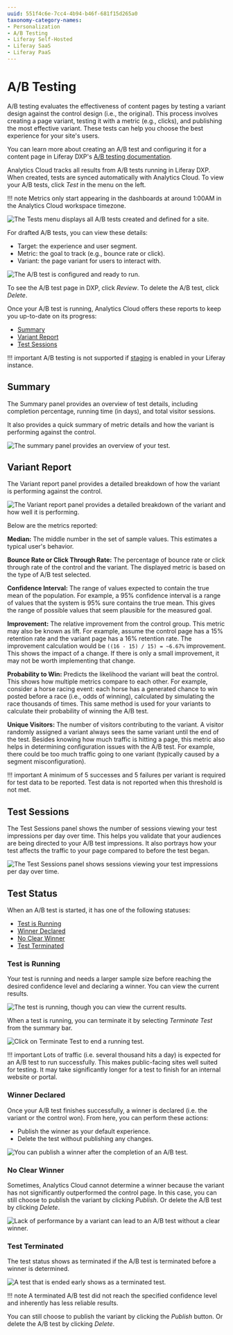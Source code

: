 ```yaml
---
uuid: 551f4c6e-7cc4-4b94-b46f-681f15d265a0
taxonomy-category-names:
- Personalization
- A/B Testing
- Liferay Self-Hosted
- Liferay SaaS
- Liferay PaaS
---
```

# A/B Testing

A/B testing evaluates the effectiveness of content pages by testing a variant design against the control design (i.e., the original). This process involves creating a page variant, testing it with a metric (e.g., clicks), and publishing the most effective variant. These tests can help you choose the best experience for your site's users.

You can learn more about creating an A/B test and configuring it for a content page in Liferay DXP's [A/B testing documentation](https://learn.liferay.com/w/dxp/site-building/optimizing-sites/ab-testing/ab-testing).

Analytics Cloud tracks all results from A/B tests running in Liferay DXP. When created, tests are synced automatically with Analytics Cloud. To view your A/B tests, click *Test* in the menu on the left.

!!! note
    Metrics only start appearing in the dashboards at around 1:00AM in the Analytics Cloud workspace timezone.

![The Tests menu displays all A/B tests created and defined for a site.](a-b-testing/images/01.png)

For drafted A/B tests, you can view these details:

- Target: the experience and user segment.
- Metric: the goal to track (e.g., bounce rate or click).
- Variant: the page variant for users to interact with.

![The A/B test is configured and ready to run.](a-b-testing/images/02.png)

To see the A/B test page in DXP, click *Review*. To delete the A/B test, click *Delete*.

Once your A/B test is running, Analytics Cloud offers these reports to keep you up-to-date on its progress:

- [Summary](#summary)
- [Variant Report](#variant-report)
- [Test Sessions](#test-sessions)

!!! important
    A/B testing is not supported if [staging](https://learn.liferay.com/w/dxp/site-building/publishing-tools/staging.md) is enabled in your Liferay instance.

## Summary

The Summary panel provides an overview of test details, including completion percentage, running time (in days), and total visitor sessions.

It also provides a quick summary of metric details and how the variant is performing against the control.

![The summary panel provides an overview of your test.](a-b-testing/images/03.png)

## Variant Report

The Variant report panel provides a detailed breakdown of how the variant is performing against the control.

![The Variant report panel provides a detailed breakdown of the variant and how well it is performing.](a-b-testing/images/04.png)

Below are the metrics reported:

**Median:** The middle number in the set of sample values. This estimates a typical user's behavior.

**Bounce Rate or Click Through Rate:** The percentage of bounce rate or click through rate of the control and the variant. The displayed metric is based on the type of A/B test selected.

**Confidence Interval:** The range of values expected to contain the true mean of the population. For example, a 95% confidence interval is a range of values that the system is 95% sure contains the true mean. This gives the range of possible values that seem plausible for the measured goal.

**Improvement:** The relative improvement from the control group. This metric may also be known as lift. For example, assume the control page has a 15% retention rate and the variant page has a 16% retention rate. The improvement calculation would be `((16 - 15) / 15) = ~6.67%` improvement. This shows the impact of a change. If there is only a small improvement, it may not be worth implementing that change.

**Probability to Win:** Predicts the likelihood the variant will beat the control. This shows how multiple metrics compare to each other. For example, consider a horse racing event: each horse has a generated chance to win posted before a race (i.e., odds of winning), calculated by simulating the race thousands of times. This same method is used for your variants to calculate their probability of winning the A/B test.

**Unique Visitors:** The number of visitors contributing to the variant. A visitor randomly assigned a variant always sees the same variant until the end of the test. Besides knowing how much traffic is hitting a page, this metric also helps in determining configuration issues with the A/B test. For example, there could be too much traffic going to one variant (typically caused by a segment misconfiguration).

!!! important
    A minimum of 5 successes and 5 failures per variant is required for test data to be reported. Test data is not reported when this threshold is not met.

## Test Sessions

The Test Sessions panel shows the number of sessions viewing your test impressions per day over time. This helps you validate that your audiences are being directed to your A/B test impressions. It also portrays how your test affects the traffic to your page compared to before the test began.

![The Test Sessions panel shows sessions viewing your test impressions per day over time.](a-b-testing/images/05.png)

## Test Status

When an A/B test is started, it has one of the following statuses:

- [Test is Running](#test-is-running)
- [Winner Declared](#winner-declared)
- [No Clear Winner](#no-clear-winner)
- [Test Terminated](#test-terminated)

### Test is Running

Your test is running and needs a larger sample size before reaching the desired confidence level and declaring a winner. You can view the current results.

![The test is running, though you can view the current results.](a-b-testing/images/06.png)

When a test is running, you can terminate it by selecting *Terminate Test* from the summary bar.

![Click on Terminate Test to end a running test.](a-b-testing/images/07.png)

!!! important
    Lots of traffic (i.e. several thousand hits a day) is expected for an A/B test to run successfully. This makes public-facing sites well suited for testing. It may take significantly longer for a test to finish for an internal website or portal.

### Winner Declared

Once your A/B test finishes successfully, a winner is declared (i.e. the variant or the control won). From here, you can perform these actions:

- Publish the winner as your default experience.
- Delete the test without publishing any changes.

![You can publish a winner after the completion of an A/B test.](a-b-testing/images/08.png)

### No Clear Winner

Sometimes, Analytics Cloud cannot determine a winner because the variant has not significantly outperformed the control page. In this case, you can still choose to publish the variant by clicking *Publish*. Or delete the A/B test by clicking *Delete*.

![Lack of performance by a variant can lead to an A/B test without a clear winner. ](a-b-testing/images/09.png)

### Test Terminated

The test status shows as terminated if the A/B test is terminated before a winner is determined.

![A test that is ended early shows as a terminated test.](./a-b-testing/images/10.png)

!!! note
    A terminated A/B test did not reach the specified confidence level and inherently has less reliable results.

You can still choose to publish the variant by clicking the *Publish* button. Or delete the A/B test by clicking *Delete*.
